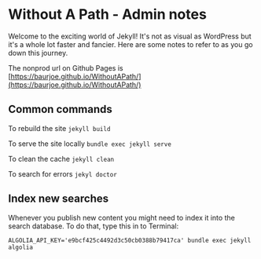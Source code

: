 # Without A Path - Admin notes

Welcome to the exciting world of Jekyll! It's not as visual as WordPress but it's a whole lot faster and fancier. Here are some notes to refer to as you go down this journey.

The nonprod url on Github Pages is [https://baurjoe.github.io/WithoutAPath/](https://baurjoe.github.io/WithoutAPath/)

## Common commands

To rebuild the site `jekyll build`

To serve the site locally `bundle exec jekyll serve`

To clean the cache `jekyll clean`

To search for errors `jekyl doctor`

## Index new searches

Whenever you publish new content you might need to index it into the search database. To do that, type this in to Terminal: 

`ALGOLIA_API_KEY='e9bcf425c4492d3c50cb0388b79417ca' bundle exec jekyll algolia`

